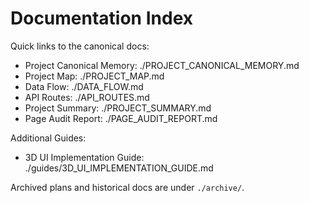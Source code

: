 # Documentation Index

Quick links to the canonical docs:

- Project Canonical Memory: ./PROJECT_CANONICAL_MEMORY.md
- Project Map: ./PROJECT_MAP.md
- Data Flow: ./DATA_FLOW.md
- API Routes: ./API_ROUTES.md
- Project Summary: ./PROJECT_SUMMARY.md
- Page Audit Report: ./PAGE_AUDIT_REPORT.md

Additional Guides:

- 3D UI Implementation Guide: ./guides/3D_UI_IMPLEMENTATION_GUIDE.md

Archived plans and historical docs are under `./archive/`.
